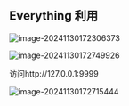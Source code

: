 ## Everything 利用



![image-20241130172306373](https://gitee.com/bx33661/image/raw/master/path/image-20241130172306373.png)

![image-20241130172749926](https://gitee.com/bx33661/image/raw/master/path/image-20241130172749926.png)

访问http://127.0.0.1:9999

![image-20241130172715444](https://gitee.com/bx33661/image/raw/master/path/image-20241130172715444.png)